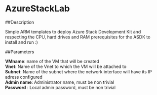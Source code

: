 # AzureStackLab

##Description

Simple ARM templates to deploy Azure Stack Development Kit and respecting the CPU, hard drives and RAM prerequisites for the ASDK to install and run :)

##Parameters

**VMname**: name of the VM that will be created  
**Vnet**: Name of the Vnet to which the VM will be attached to  
**Subnet**: Name of the subnet where the network interface will have its IP adress configured  
**Admin name**: Administrator name, must be non trivial  
**Password** : Local admin password, must be non trivial  
